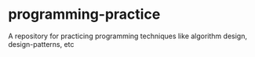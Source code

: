 # programming-practice
A repository for practicing programming techniques like algorithm design, design-patterns, etc
